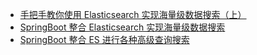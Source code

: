 - [手把手教你使用 Elasticsearch 实现海量级数据搜索（上）](https://mp.weixin.qq.com/s/WavG7tl-xZDn7hfw24vDuw)
- [SpringBoot 整合 Elasticsearch 实现海量级数据搜索](https://mp.weixin.qq.com/s/Pheqs6kEZl85XZf2vsy12A)
- [SpringBoot 整合 ES 进行各种高级查询搜索](https://mp.weixin.qq.com/s/kJ2opWzW8dn-WiVgsVvqmw)